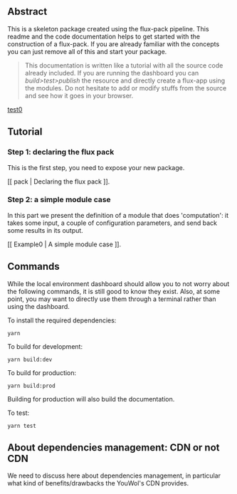 ## Abstract

This is a skeleton package created using the flux-pack pipeline. 
This readme and the code documentation helps to get started with the construction
of a flux-pack. 
If you are already familiar with the concepts you can just remove all of this 
and start your package.

> This documentation is written like a tutorial with all the source code already included.
> If you are running the dashboard you can *build>test>publish* the resource and directly 
> create a flux-app using the modules. Do not hesitate to add or modify stuffs from the source and 
> see how it goes in your browser. 

[test0][ref_test0_wf]

## Tutorial

### Step 1: declaring the flux pack

This is the first step, you need to expose your new package. 

[[ pack | Declaring the flux pack ]].

### Step 2: a simple module case

In this part we present the definition of a module that does 'computation':
it takes some input, a couple of configuration parameters, 
and send back some results in its output. 

[[ Example0 | A simple module case ]].



## Commands 

While the local environment dashboard should allow you to not worry 
about the following commands, it is still good to know they exist.
Also, at some point, you may want to directly use them through a terminal rather 
than using the dashboard.

To install the required dependencies:
```shell
yarn 
```
To build for development:
```shell
yarn build:dev
```
To build for production:
```shell
yarn build:prod
```
Building for production will also build the documentation.

To test:
```shell
yarn test
```

## About dependencies management: CDN or not CDN

We need to discuss here about dependencies management, in particular
what kind of benefits/drawbacks the YouWol's CDN provides.


[ref_test0_wf]: </ui/flux-ui-builder/?uri=%7B%22name%22%3A%22new%20flux-project%22%2C%22description%22%3A%22%22%2C%22requirements%22%3A%7B%22fluxComponents%22%3A%5B%5D%2C%22fluxPacks%22%3A%5B%22%40youwol%2Fflux-files%22%2C%22%40youwol%2Fflux-pack-utility-std%22%5D%2C%22libraries%22%3A%7B%22%40youwol%2Fflux-files%22%3A%220.0.0%22%2C%22%40youwol%2Ffv-tree%22%3A%220.0.3%22%2C%22%40youwol%2Fflux-pack-shared-interfaces%22%3A%220.0.9%22%2C%22codemirror%22%3A%225.52.0%22%2C%22%40youwol%2Ffv-group%22%3A%220.0.3%22%2C%22%40youwol%2Ffv-button%22%3A%220.0.3%22%2C%22%40youwol%2Fflux-view%22%3A%220.0.6%22%2C%22%40youwol%2Fcdn%22%3A%220.0.0%22%2C%22%40youwol%2Fflux-lib-core%22%3A%221.8.0%22%2C%22rxjs%22%3A%226.5.5%22%2C%22reflect-metadata%22%3A%220.1.13%22%2C%22%40youwol%2Fflux-pack-utility-std%22%3A%221.2.2%22%7D%2C%22loadingGraph%22%3A%7B%22graphType%22%3A%22sequential-v1%22%2C%22lock%22%3A%5B%7B%22name%22%3A%22%40youwol%2Fflux-files%22%2C%22version%22%3A%220.0.0%22%2C%22id%22%3A%22QHlvdXdvbC9mbHV4LWZpbGVz%22%7D%2C%7B%22name%22%3A%22%40youwol%2Ffv-tree%22%2C%22version%22%3A%220.0.3%22%2C%22id%22%3A%22QHlvdXdvbC9mdi10cmVl%22%7D%2C%7B%22name%22%3A%22%40youwol%2Fflux-pack-shared-interfaces%22%2C%22version%22%3A%220.0.9%22%2C%22id%22%3A%22QHlvdXdvbC9mbHV4LXBhY2stc2hhcmVkLWludGVyZmFjZXM%3D%22%7D%2C%7B%22name%22%3A%22codemirror%22%2C%22version%22%3A%225.52.0%22%2C%22id%22%3A%22Y29kZW1pcnJvcg%3D%3D%22%7D%2C%7B%22name%22%3A%22%40youwol%2Ffv-group%22%2C%22version%22%3A%220.0.3%22%2C%22id%22%3A%22QHlvdXdvbC9mdi1ncm91cA%3D%3D%22%7D%2C%7B%22name%22%3A%22%40youwol%2Ffv-button%22%2C%22version%22%3A%220.0.3%22%2C%22id%22%3A%22QHlvdXdvbC9mdi1idXR0b24%3D%22%7D%2C%7B%22name%22%3A%22%40youwol%2Fflux-view%22%2C%22version%22%3A%220.0.6%22%2C%22id%22%3A%22QHlvdXdvbC9mbHV4LXZpZXc%3D%22%7D%2C%7B%22name%22%3A%22%40youwol%2Fcdn%22%2C%22version%22%3A%220.0.0%22%2C%22id%22%3A%22QHlvdXdvbC9jZG4%3D%22%7D%2C%7B%22name%22%3A%22%40youwol%2Fflux-lib-core%22%2C%22version%22%3A%221.8.0%22%2C%22id%22%3A%22QHlvdXdvbC9mbHV4LWxpYi1jb3Jl%22%7D%2C%7B%22name%22%3A%22rxjs%22%2C%22version%22%3A%226.5.5%22%2C%22id%22%3A%22cnhqcw%3D%3D%22%7D%2C%7B%22name%22%3A%22reflect-metadata%22%2C%22version%22%3A%220.1.13%22%2C%22id%22%3A%22cmVmbGVjdC1tZXRhZGF0YQ%3D%3D%22%7D%2C%7B%22name%22%3A%22%40youwol%2Fflux-pack-utility-std%22%2C%22version%22%3A%221.2.2%22%2C%22id%22%3A%22QHlvdXdvbC9mbHV4LXBhY2stdXRpbGl0eS1zdGQ%3D%22%7D%5D%2C%22definition%22%3A%5B%5B%5B%22Y29kZW1pcnJvcg%3D%3D%22%2C%22%2Fapi%2Fcdn-backend%2Flibraries%2Fcodemirror%2F5.52.0%2Fcodemirror.min.js%22%5D%2C%5B%22QHlvdXdvbC9jZG4%3D%22%2C%22%2Fapi%2Fcdn-backend%2Flibraries%2Fyouwol%2Fcdn%2F0.0.0%2Fdist%2F%40youwol%2Fcdn.js%22%5D%2C%5B%22cnhqcw%3D%3D%22%2C%22%2Fapi%2Fcdn-backend%2Flibraries%2Frxjs%2F6.5.5%2Frxjs.umd.min.js%22%5D%2C%5B%22cmVmbGVjdC1tZXRhZGF0YQ%3D%3D%22%2C%22%2Fapi%2Fcdn-backend%2Flibraries%2Freflect-metadata%2F0.1.13%2Freflect-metadata.min.js%22%5D%5D%2C%5B%5B%22QHlvdXdvbC9mbHV4LXBhY2stc2hhcmVkLWludGVyZmFjZXM%3D%22%2C%22%2Fapi%2Fcdn-backend%2Flibraries%2Fyouwol%2Fflux-pack-shared-interfaces%2F0.0.9%2Fdist%2Fbundles%2Fflux-pack-shared-interfaces.umd.min.js%22%5D%2C%5B%22QHlvdXdvbC9mbHV4LXZpZXc%3D%22%2C%22%2Fapi%2Fcdn-backend%2Flibraries%2Fyouwol%2Fflux-view%2F0.0.6%2Fdist%2F%40youwol%2Fflux-view.js%22%5D%2C%5B%22QHlvdXdvbC9mbHV4LWxpYi1jb3Jl%22%2C%22%2Fapi%2Fcdn-backend%2Flibraries%2Fyouwol%2Fflux-lib-core%2F1.8.0%2Fdist%2Fbundles%2Fflux-lib-core.umd.min.js%22%5D%5D%2C%5B%5B%22QHlvdXdvbC9mdi10cmVl%22%2C%22%2Fapi%2Fcdn-backend%2Flibraries%2Fyouwol%2Ffv-tree%2F0.0.3%2Fdist%2F%40youwol%2Ffv-tree.js%22%5D%2C%5B%22QHlvdXdvbC9mdi1ncm91cA%3D%3D%22%2C%22%2Fapi%2Fcdn-backend%2Flibraries%2Fyouwol%2Ffv-group%2F0.0.3%2Fdist%2F%40youwol%2Ffv-group.js%22%5D%2C%5B%22QHlvdXdvbC9mdi1idXR0b24%3D%22%2C%22%2Fapi%2Fcdn-backend%2Flibraries%2Fyouwol%2Ffv-button%2F0.0.3%2Fdist%2F%40youwol%2Ffv-button.js%22%5D%2C%5B%22QHlvdXdvbC9mbHV4LXBhY2stdXRpbGl0eS1zdGQ%3D%22%2C%22%2Fapi%2Fcdn-backend%2Flibraries%2Fyouwol%2Fflux-pack-utility-std%2F1.2.2%2Fdist%2Fbundles%2Fflux-pack-utility-std.umd.min.js%22%5D%5D%2C%5B%5B%22QHlvdXdvbC9mbHV4LWZpbGVz%22%2C%22%2Fapi%2Fcdn-backend%2Flibraries%2Fyouwol%2Fflux-files%2F0.0.0%2Fdist%2F%40youwol%2Fflux-files.js%22%5D%5D%5D%7D%7D%2C%22workflow%22%3A%7B%22modules%22%3A%5B%7B%22configuration%22%3A%7B%22title%22%3A%22Local%20Drive%22%2C%22description%22%3A%22A%20module%20to%20connect%20to%20a%20local%20folder%20of%20the%20computer%20for%20fetching%2Fbrowsing%20files.%22%2C%22data%22%3A%7B%22driveId%22%3A%22local-drive%22%2C%22driveName%22%3A%22local-drive%22%7D%7D%2C%22moduleId%22%3A%22LocalDrive_635f8efb-261c-4828-b8b4-6a5fa80cf26c%22%2C%22factoryId%22%3A%7B%22module%22%3A%22LocalDrive%22%2C%22pack%22%3A%22%40youwol%2F%40youwol%2Fflux-files%22%7D%7D%2C%7B%22configuration%22%3A%7B%22title%22%3A%22Explorer%22%2C%22description%22%3A%22This%20module%20allows%20to%20explore%20files%20and%20data%20in%20your%20workspace%22%2C%22data%22%3A%7B%22selectionEmit%22%3A%22single%20file%20only%22%7D%7D%2C%22moduleId%22%3A%22Explorer_0556a4ea-009d-4d8e-8b38-a0abaf87777f%22%2C%22factoryId%22%3A%7B%22module%22%3A%22Explorer%22%2C%22pack%22%3A%22%40youwol%2F%40youwol%2Fflux-files%22%7D%7D%2C%7B%22configuration%22%3A%7B%22title%22%3A%22Editor%22%2C%22description%22%3A%22Editor%22%2C%22data%22%3A%7B%22mode%22%3A%22javascript%22%2C%22theme%22%3A%22eclipse%22%2C%22lineNumbers%22%3Atrue%7D%7D%2C%22moduleId%22%3A%22Editor_a54e7226-9319-4d2c-8a28-c43ad97d88d2%22%2C%22factoryId%22%3A%7B%22module%22%3A%22Editor%22%2C%22pack%22%3A%22%40youwol%2F%40youwol%2Fflux-files%22%7D%7D%2C%7B%22configuration%22%3A%7B%22title%22%3A%22Console%22%2C%22description%22%3A%22To%20log%20in%20the%20debug%20console%22%2C%22data%22%3A%7B%22prefix%22%3A%22Console%20Module%22%7D%7D%2C%22moduleId%22%3A%22Console_0b72323c-c8d4-46b4-acf7-4fac7bd2af3d%22%2C%22factoryId%22%3A%7B%22module%22%3A%22Console%22%2C%22pack%22%3A%22%40youwol%2Fflux-pack-utility-std%22%7D%7D%5D%2C%22connections%22%3A%5B%7B%22start%22%3A%7B%22slotId%22%3A%22drive%22%2C%22moduleId%22%3A%22LocalDrive_635f8efb-261c-4828-b8b4-6a5fa80cf26c%22%7D%2C%22end%22%3A%7B%22slotId%22%3A%22drive%22%2C%22moduleId%22%3A%22Explorer_0556a4ea-009d-4d8e-8b38-a0abaf87777f%22%7D%2C%22adaptor%22%3A%7B%22configuration%22%3A%7B%22title%22%3A%22%22%2C%22description%22%3A%22%22%2C%22data%22%3A%7B%22code%22%3A%22%5Cnreturn%20(%7Bdata%2Cconfiguration%2Ccontext%7D)%20%3D%3E%20(%7B%5Cn%20%20%20%20data%3A%20%5Bdata%5D%2C%5Cn%20%20%20%20context%3A%7B%7D%2C%5Cn%20%20%20%20configuration%3A%20configuration%5Cn%7D)%22%7D%7D%2C%22adaptorId%22%3A%22e0c20b1d-f758-457d-af47-96be6b1c5359%22%7D%7D%2C%7B%22start%22%3A%7B%22slotId%22%3A%22selection%22%2C%22moduleId%22%3A%22Explorer_0556a4ea-009d-4d8e-8b38-a0abaf87777f%22%7D%2C%22end%22%3A%7B%22slotId%22%3A%22file%22%2C%22moduleId%22%3A%22Editor_a54e7226-9319-4d2c-8a28-c43ad97d88d2%22%7D%2C%22adaptor%22%3Anull%7D%2C%7B%22start%22%3A%7B%22slotId%22%3A%22content%22%2C%22moduleId%22%3A%22Editor_a54e7226-9319-4d2c-8a28-c43ad97d88d2%22%7D%2C%22end%22%3A%7B%22slotId%22%3A%22message%22%2C%22moduleId%22%3A%22Console_0b72323c-c8d4-46b4-acf7-4fac7bd2af3d%22%7D%2C%22adaptor%22%3A%7B%22configuration%22%3A%7B%22title%22%3A%22%22%2C%22description%22%3A%22%22%2C%22data%22%3A%7B%22code%22%3A%22%5Cnreturn%20(%7Bdata%2Cconfiguration%2Ccontext%7D)%20%3D%3E%20(%7B%5Cn%20%20%20%20data%3A%20data.isModified()%2C%5Cn%20%20%20%20context%3A%7B%7D%2C%5Cn%20%20%20%20configuration%3A%20configuration%5Cn%7D)%22%7D%7D%2C%22adaptorId%22%3A%22c3500c4f-dc89-497f-a411-3d346a37a374%22%7D%7D%5D%2C%22plugins%22%3A%5B%5D%2C%22rootLayerTree%22%3A%7B%22layerId%22%3A%22rootLayer%22%2C%22moduleIds%22%3A%5B%22LocalDrive_635f8efb-261c-4828-b8b4-6a5fa80cf26c%22%2C%22Explorer_0556a4ea-009d-4d8e-8b38-a0abaf87777f%22%2C%22Editor_a54e7226-9319-4d2c-8a28-c43ad97d88d2%22%2C%22Console_0b72323c-c8d4-46b4-acf7-4fac7bd2af3d%22%5D%2C%22title%22%3A%22rootLayer%22%2C%22children%22%3A%5B%5D%7D%7D%2C%22builderRendering%22%3A%7B%22modulesView%22%3A%5B%7B%22moduleId%22%3A%22LocalDrive_635f8efb-261c-4828-b8b4-6a5fa80cf26c%22%2C%22xWorld%22%3A-377.6476203070748%2C%22yWorld%22%3A407.2488064236111%7D%2C%7B%22moduleId%22%3A%22Explorer_0556a4ea-009d-4d8e-8b38-a0abaf87777f%22%2C%22xWorld%22%3A-47.50081380208334%2C%22yWorld%22%3A404.6866692437069%7D%2C%7B%22moduleId%22%3A%22Editor_a54e7226-9319-4d2c-8a28-c43ad97d88d2%22%2C%22xWorld%22%3A266.42774793836816%2C%22yWorld%22%3A401.220245361328%7D%2C%7B%22moduleId%22%3A%22Console_0b72323c-c8d4-46b4-acf7-4fac7bd2af3d%22%2C%22xWorld%22%3A622.5599500868054%2C%22yWorld%22%3A395.2341885036892%7D%5D%2C%22connectionsView%22%3A%5B%5D%2C%22descriptionsBoxes%22%3A%5B%5D%7D%2C%22runnerRendering%22%3A%7B%22layout%22%3A%22%3Cdiv%20id%3D%5C%22imer%5C%22%3E%3Cdiv%20id%3D%5C%22iyxp%5C%22%3E%3Cdiv%20id%3D%5C%22Explorer_0556a4ea-009d-4d8e-8b38-a0abaf87777f%5C%22%20class%3D%5C%22flux-element%5C%22%3E%3C%2Fdiv%3E%3C%2Fdiv%3E%3Cdiv%20id%3D%5C%22i4wy%5C%22%3E%3Cdiv%20id%3D%5C%22Editor_a54e7226-9319-4d2c-8a28-c43ad97d88d2%5C%22%20class%3D%5C%22flux-element%5C%22%3E%3C%2Fdiv%3E%3C%2Fdiv%3E%3C%2Fdiv%3E%22%2C%22style%22%3A%22*%20%7B%20box-sizing%3A%20border-box%3B%20%7D%20body%20%7Bmargin%3A%200%3B%7D%23imer%7Bdisplay%3Aflex%3Bwidth%3A100%25%3Bheight%3A100%25%3Bpadding%3A5px%3B%7D%23iyxp%7Bmin-width%3A50px%3Bwidth%3A100%25%3B%7D%23i4wy%7Bmin-width%3A50px%3Bwidth%3A100%25%3B%7D%23Editor_a54e7226-9319-4d2c-8a28-c43ad97d88d2%7Bheight%3A100%25%3Bwidth%3A100%25%3B%7D%22%7D%7D>

